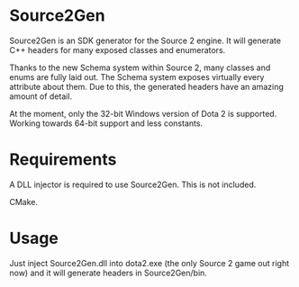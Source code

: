 # Source2Gen
Source2Gen is an SDK generator for the Source 2 engine. It will generate C++ headers for many exposed classes and enumerators.

Thanks to the new Schema system within Source 2, many classes and enums are fully laid out. The Schema system exposes virtually every attribute about them. Due to this, the generated headers have an amazing amount of detail.

At the moment, only the 32-bit Windows version of Dota 2 is supported. Working towards 64-bit support and less constants.

# Requirements
A DLL injector is required to use Source2Gen. This is not included.

CMake.

# Usage
Just inject Source2Gen.dll into dota2.exe (the only Source 2 game out right now) and it will generate headers in Source2Gen/bin.
